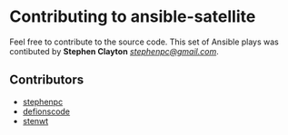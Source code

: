 # Contributing to ansible-satellite

Feel free to contribute to the source code. This set of Ansible plays was contibuted by **Stephen Clayton** _[stephenpc@gmail.com](mailto:stephenpc@gmail.com)_.

Contributors
---

- [stephenpc](https://github.com/stephenpc)
- [defionscode](https://github.com/defionscode)
- [stenwt](https://github.com/stenwt)
